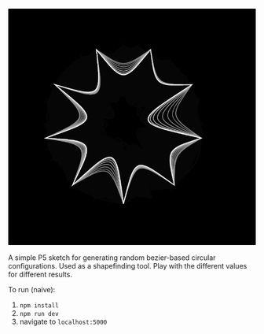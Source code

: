 ![Sketch Pic](bezierCicle.png)

A simple P5 sketch for generating random bezier-based circular configurations. Used as a shapefinding tool. Play with the different values for different results.

To run (naive):
1. `npm install`
2. `npm run dev`
3. navigate to `localhost:5000`
